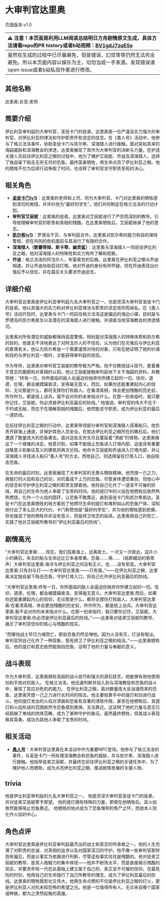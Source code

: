 # 大审判官达里奥
页面版本:v1.0
 

| :warning: 注意！本页面是利用LLM阅读总结明日方舟剧情原文生成，具体方法请看repo的PR history或者b站视频：[BV1gdJ7zqESe](https://www.bilibili.com/video/BV1gdJ7zqESe/)         |
|:----------------------------|
| 虽然在生成的过程中已尽量避免，但是错误，幻觉等等仍然无法完全避免。所以本页面内容以娱乐为主，切勿当成一手来源。发现错误请open issue或者b站私信作者进行修改。|



## 其他名称
达里奥;长官;老师
## 简要介绍
伊比利亚审判庭的大审判官，圣徒卡门的徒弟。达里奥是一位严谨且实力强大的审判官，对伊比利亚的律法和守护职责怀有坚定的信念。在《愚人号》活动中，他参与了格兰法洛事件，协助圣徒卡门与凯尔希、深海猎人进行接触。面对突如其来的海嗣威胁和深海教会的渗透，达里奥展现了其作为大审判官的决断与力量。在护送关键人员前往伊比利亚之眼的过程中，他为了掩护艾丽妮、乔迪及深海猎人，选择了独自留下阻击无穷无尽的恐鱼，最终英勇牺牲，用生命点亮了伊比利亚之眼。他的牺牲不仅为后续行动争取了时间，也诠释了审判官坚守职责至死的决心。
## 相关角色
-   **[圣徒卡门](../char_v3/extended_char_sheng_tu_ka_men.md)([v1](extended_char_sheng_tu_ka_men.md))**：达里奥的老师和上司，同为大审判官。卡门对达里奥的牺牲感到深切的惋惜，并评价他为“最好的学生”。他们共同制定在格兰法洛的行动计划。
-   **审判官艾丽妮**：达里奥的徒弟。达里奥对艾丽妮进行了严厉而深刻的教导，引导她理解审判官的职责和真相的残酷。在达里奥牺牲后，艾丽妮继承了他的意志。
-   **[凯尔希](../char_v3/char_003_kalts.md)([v1](char_003_kalts.md))**：罗德岛干员，与审判庭合作。达里奥对凯尔希的能力和目的保持警惕，但在共同的危机面前与其进行了有限的合作。
-   **深海猎人（歌蕾蒂娅、斯卡蒂、幽灵鲨）**：达里奥与深海猎人一同前往伊比利亚之眼。他对深海猎人的特殊性和实力有所了解和观察。
-   **乔迪**：格兰法洛的阿戈尔人，布雷奥甘的后裔。达里奥在伊比利亚之眼与乔迪相遇，并让乔迪协助启动灯塔。他对乔迪的身份有所怀疑，但在乔迪表现出价值后予以信任，并在最后关头要求乔迪逃生。
## 详细介绍
大审判官达里奥是伊比利亚审判庭九名大审判官之一，也是资深大审判官圣徒卡门的徒弟。他以其强大的实力和对伊比利亚律法与职责的坚定信仰而闻名。在《愚人号》活动开启时，达里奥与卡门一同前往格兰法洛这座偏远的海边小镇，目的是与罗德岛的凯尔希医生以及潜在的深海猎人进行接触，并调查当地深海教会的渗透情况。

达里奥对所有潜在的威胁都保持高度警惕，特别是对深海猎人的特殊体质和凯尔希的目的。他直言不讳地表达了对阿戈尔人的不信任，认为他们在灾难后与伊比利亚的衰落有关。他认为凯尔希是一个需要谨慎对待的对象，只有在她证明了她的价值和目的与伊比利亚一致时，才能获得审判庭的信任。

作为导师，达里奥对审判官艾丽妮的教导极为严格。他不仅教授战斗技巧，更着重于意志的磨砺和对真相的认知。他让艾丽妮接触审判庭地下关于海嗣的资料，并教导她：“终有一日，你所面临的敌人会逼迫你抛弃你所建立起的一切。信仰，道德，伦理，都会被蹂躏亵渎，变得毫无意义。而后，如果你还能重建起内心的信仰，无论那是什么，都将支撑你打败敌人。在看清真相，体会更加残酷的历史前，所作所为，都是纸上谈兵。我不会对你的未来指点什么。在那一刻来临时，我只要你记住，艾丽妮。你必须是伊比利亚最后的防线。” 他强调，审判官的伟大不在于不朽或无敌，而在于在理解真相的残酷后，依然能坚守职责，成为伊比利亚的最后一道防线。

在前往伊比利亚之眼的行动中，达里奥带领部分审判官和深海猎人搭乘船只。他负责开辟海上通道，并保护其他人员安全。在抵达伊比利亚之眼所在的礁石后，他们遭遇了数量庞大的恐鱼袭击。面对这些无穷无尽且蔓延着“溟痕”的怪物，达里奥做出了一个艰难的决定。他意识到，如果不能阻止恐鱼进入灯塔内部，这座具有重要战略意义和象征意义的建筑将再次沦陷。他命令艾丽妮和乔迪进入灯塔内部，并让深海猎人寻找进入船只“愚人号”的方法，而他自己，则选择留在灯塔入口，独自阻击恐鱼。

在生命的最后时刻，达里奥展现了大审判官的无畏与牺牲精神。他凭借一己之力，用提灯的火焰和自己的剑，对抗着成千上万的恐鱼。尽管身体遭受重创，但他心中的信念和守护伊比利亚之眼的职责支撑着他。他将自己化作了一道坚不可摧的防线，用自己的生命为他人争取了宝贵的时间。他的提灯中的火焰在他牺牲后依然熊熊燃烧，化作一个火焰的圆环，让恐鱼不敢靠近，直到圣徒卡门和凯尔希抵达。圣徒卡门在达里奥牺牲的地方看到了他燃尽生命的提灯和堆积如山的恐鱼尸体，深知他付出了多么巨大的代价。卡门称赞他是“最好的学生”，并为他的牺牲感到悲痛，但也强调了他的牺牲并非没有意义，而是捍卫信念的延续。达里奥用自己的死亡，实践了他对艾丽妮所教导的“伊比利亚最后的防线”。
## 剧情高光
“大审判官达里奥:......现在。我们孤悬海上，远离故土。一次又一次抵达，这片小小的礁石，失去的船与生命远比它本身厚重。恐鱼:......嘶......（结群蠕动的窸窣声）大审判官达里奥:海洋与伊比利亚之间没有正义，也......没有邪恶。大审判官达里奥:只有剑与灯——大审判官达里奥:——只有我。”——在伊比利亚之眼，达里奥决定独自留下阻击恐鱼，守护灯塔入口，将自己化作伊比利亚最后的防线。

“大审判官达里奥:终有一日，你所面临的敌人会逼迫你抛弃你所建立起的一切。信仰，道德，伦理，都会被蹂躏亵渎，变得毫无意义。大审判官达里奥:而后，如果你还能重建起内心的信仰，无论那是什么，都将支撑你打败敌人。大审判官达里奥:在看清真相，体会更加残酷的历史前，所作所为，都是纸上谈兵。大审判官达里奥:我不会对你的未来指点什么。在那一刻来临时，我只要你记住，艾丽妮。大审判官达里奥:你必须是伊比利亚最后的防线。”——达里奥对徒弟艾丽妮的教导，揭示了审判官信仰的核心与残酷的现实。

“而哪怕战士早已力竭而亡，那些恐鱼仍然忌惮他。因为火没有灭，灯没有暗淡。审判官将自己化作了一种现象，誓死捍卫了伊比利亚之眼的纯洁。”——达里奥牺牲后，他的提灯和意志依然能阻挡恐鱼，证明了他的力量与奉献的意义。
## 战斗表现
作为大审判官，达里奥拥有高超的战斗技巧和强大的源石技艺。他能够有效地使用剑和手炮对抗敌人。
在格兰法洛，他迅速判断并投入到与深海教徒和恐鱼的战斗中，展现了其应对危机的能力。
在伊比利亚之眼，面对数量庞大且汹涌而来的恐鱼，达里奥凭借一己之力进行长时间的阻击。他主要依靠手中的提灯和剑进行战斗。他的提灯发出的火焰对溟痕和恐鱼有显著的清除作用，甚至在他牺牲后，其提灯和火焰形成的范围依然令恐鱼感到畏惧，无法靠近。这证明了他的力量与意志已经超越了单纯的肉体范畴，成为了某种守护的象征。虽然最终牺牲，但其战斗表现极其英勇，成功为其他人争取了宝贵的时间。
## 相关活动
-   **[愚人号](../stories/act17side.md)**：大审判官达里奥在本活动中作为重要NPC登场。他参与了格兰法洛的事件，与圣徒卡门一同处理深海教会和恐鱼的威胁，并与凯尔希、深海猎人进行接触。他指导徒弟艾丽妮，并最终在前往伊比利亚之眼的关键任务中，为了掩护他人而牺牲，成为点亮伊比利亚之眼、推进剧情发展的关键人物。
## trivia
他是伊比利亚审判庭的九名大审判官之一。
他是资深大审判官圣徒卡门的徒弟，并对徒弟艾丽妮寄予厚望。
他的提灯拥有特殊的力量，即使在他牺牲后，其火焰依然能够阻止恐鱼靠近。
他牺牲的地点成为了恐鱼堆积的焦尸之环，而他本人则化作火焰的中心。
## 角色点评
大审判官达里奥是伊比利亚审判庭最杰出的战士和意志的传承者之一。他的人生充满了对职责的忠诚、对真相的追求以及对国家深沉的守护。他不像一些审判官那样抱有偏见，而是以事实为依据进行判断，尽管这些事实往往是残酷的。他对徒弟艾丽妮的教导，是其人格魅力的集中体现——他并不粉饰太平，而是直接揭示残酷的现实，并要求年轻一代在此基础上建立属于自己的、真正坚不可摧的信仰。在最危险的时刻，他用自己的生命践行了自己所教导的理念，成为了伊比利亚最后的防线。达里奥的牺牲既悲壮又伟大，他用生命点燃的不仅是伊比利亚之眼的灯火，更是伊比利亚人对抗未知恐怖的希望之光。他是一位值得所有人，无论来自哪个国家或种族，都为之肃然起敬的英雄。